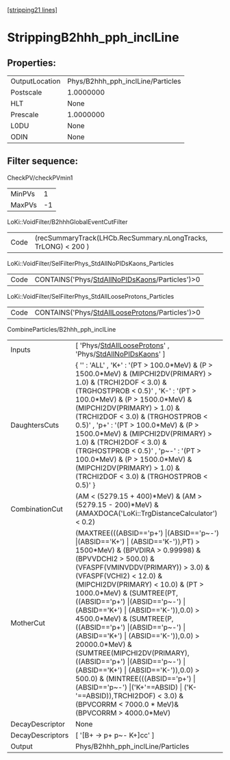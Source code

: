 [[stripping21 lines]](./stripping21-index)

# StrippingB2hhh_pph_inclLine

## Properties:

|                |                                   |
|----------------|-----------------------------------|
| OutputLocation | Phys/B2hhh_pph_inclLine/Particles |
| Postscale      | 1.0000000                         |
| HLT            | None                              |
| Prescale       | 1.0000000                         |
| L0DU           | None                              |
| ODIN           | None                              |

## Filter sequence:

CheckPV/checkPVmin1

|        |     |
|--------|-----|
| MinPVs | 1   |
| MaxPVs | -1  |

LoKi::VoidFilter/B2hhhGlobalEventCutFilter

|      |                                                                |
|------|----------------------------------------------------------------|
| Code | (recSummaryTrack(LHCb.RecSummary.nLongTracks, TrLONG) \< 200 ) |

LoKi::VoidFilter/SelFilterPhys_StdAllNoPIDsKaons_Particles

|      |                                                                                                    |
|------|----------------------------------------------------------------------------------------------------|
| Code | CONTAINS('Phys/[StdAllNoPIDsKaons](./stripping21-commonparticles-stdallnopidskaons)/Particles')\>0 |

LoKi::VoidFilter/SelFilterPhys_StdAllLooseProtons_Particles

|      |                                                                                                      |
|------|------------------------------------------------------------------------------------------------------|
| Code | CONTAINS('Phys/[StdAllLooseProtons](./stripping21-commonparticles-stdalllooseprotons)/Particles')\>0 |

CombineParticles/B2hhh_pph_inclLine

|                  |                                                                                                                                                                                                                                                                                                                                                                                                                                                                                                                                                                                                                                                                                                                                                  |
|------------------|--------------------------------------------------------------------------------------------------------------------------------------------------------------------------------------------------------------------------------------------------------------------------------------------------------------------------------------------------------------------------------------------------------------------------------------------------------------------------------------------------------------------------------------------------------------------------------------------------------------------------------------------------------------------------------------------------------------------------------------------------|
| Inputs           | [ 'Phys/[StdAllLooseProtons](./stripping21-commonparticles-stdalllooseprotons)' , 'Phys/[StdAllNoPIDsKaons](./stripping21-commonparticles-stdallnopidskaons)' ]                                                                                                                                                                                                                                                                                                                                                                                                                                                                                                                                                                                |
| DaughtersCuts    | { '' : 'ALL' , 'K+' : '(PT \> 100.0\*MeV) & (P \> 1500.0\*MeV) & (MIPCHI2DV(PRIMARY) \> 1.0) & (TRCHI2DOF \< 3.0) & (TRGHOSTPROB \< 0.5)' , 'K-' : '(PT \> 100.0\*MeV) & (P \> 1500.0\*MeV) & (MIPCHI2DV(PRIMARY) \> 1.0) & (TRCHI2DOF \< 3.0) & (TRGHOSTPROB \< 0.5)' , 'p+' : '(PT \> 100.0\*MeV) & (P \> 1500.0\*MeV) & (MIPCHI2DV(PRIMARY) \> 1.0) & (TRCHI2DOF \< 3.0) & (TRGHOSTPROB \< 0.5)' , 'p~-' : '(PT \> 100.0\*MeV) & (P \> 1500.0\*MeV) & (MIPCHI2DV(PRIMARY) \> 1.0) & (TRCHI2DOF \< 3.0) & (TRGHOSTPROB \< 0.5)' }                                                                                                                                                                                                              |
| CombinationCut   | (AM \< (5279.15 + 400)\*MeV) & (AM \> (5279.15 - 200)\*MeV) & (AMAXDOCA('LoKi::TrgDistanceCalculator') \< 0.2)                                                                                                                                                                                                                                                                                                                                                                                                                                                                                                                                                                                                                                   |
| MotherCut        | (MAXTREE(((ABSID=='p+') \|(ABSID=='p~-') \|(ABSID=='K+') \| (ABSID=='K-')),PT) \> 1500\*MeV) & (BPVDIRA \> 0.99998) & (BPVVDCHI2 \> 500.0) & (VFASPF(VMINVDDV(PRIMARY)) \> 3.0) & (VFASPF(VCHI2) \< 12.0) & (MIPCHI2DV(PRIMARY) \< 10.0) & (PT \> 1000.0\*MeV) & (SUMTREE(PT,((ABSID=='p+') \|(ABSID=='p~-') \|(ABSID=='K+') \| (ABSID=='K-')),0.0) \> 4500.0\*MeV) & (SUMTREE(P,((ABSID=='p+') \|(ABSID=='p~-') \|(ABSID=='K+') \| (ABSID=='K-')),0.0) \> 20000.0\*MeV) & (SUMTREE(MIPCHI2DV(PRIMARY),((ABSID=='p+') \|(ABSID=='p~-') \|(ABSID=='K+') \| (ABSID=='K-')),0.0) \> 500.0) & (MINTREE(((ABSID=='p+') \|(ABSID=='p~-') \|('K+'==ABSID) \| ('K-'==ABSID)),TRCHI2DOF) \< 3.0) & (BPVCORRM \< 7000.0 \* MeV)& (BPVCORRM \> 4000.0\*MeV) |
| DecayDescriptor  | None                                                                                                                                                                                                                                                                                                                                                                                                                                                                                                                                                                                                                                                                                                                                             |
| DecayDescriptors | [ '[B+ -\> p+ p~- K+]cc' ]                                                                                                                                                                                                                                                                                                                                                                                                                                                                                                                                                                                                                                                                                                                   |
| Output           | Phys/B2hhh_pph_inclLine/Particles                                                                                                                                                                                                                                                                                                                                                                                                                                                                                                                                                                                                                                                                                                                |
